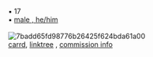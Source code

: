 ▪ 17 </br>
▪ [male , he/him](https://en.pronouns.page/@stupidcopper) </br>
</br>
![7badd65fd98776b26425f624bda61a00](https://github.com/stupidcopper/stupidcopper/assets/161649079/4c3ad250-c541-4ff2-8d50-4c101cee7579) </br>
[carrd](https://coppercain.carrd.co), [linktree](https://linktr.ee/stupidcopper) , [commission info](https://stupidcoppercomms.carrd.co/#)

